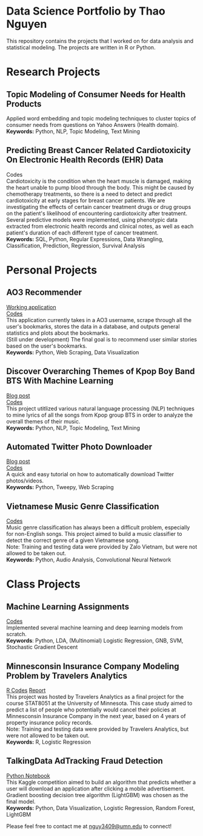 # Data Science Portfolio by Thao Nguyen
This repository contains the projects that I worked on for data analysis and statistical modeling. The projects are written in R or Python.

# Research Projects
## Topic Modeling of Consumer Needs for Health Products
Applied word embedding and topic modeling techniques to cluster topics of consumer needs from questions on Yahoo Answers (Health domain).  
**Keywords:** Python, NLP, Topic Modeling, Text Mining

## Predicting Breast Cancer Related Cardiotoxicity On Electronic Health Records (EHR) Data
Codes  
Cardiotoxicity is the condition when the heart muscle is damaged, making the heart unable to pump blood through the body. This might be caused by chemotherapy treatments, so there is a need to detect and predict cardiotoxicity at early stages for breast cancer patients. We are investigating the effects of certain cancer treatment drugs or drug groups on the patient's likelihood of encountering cardiotoxicity after treatment.  
Several predictive models were implemented, using phenotypic data extracted from electronic health records and clinical notes, as well as each patient's duration of each different type of cancer treatment.  
**Keywords:** SQL, Python, Regular Expressions, Data Wrangling, Classification, Prediction, Regression, Survival Analysis

# Personal Projects
## AO3 Recommender
[Working application](https://ao3-rec.herokuapp.com/)  
[Codes](https://github.com/ptnguyen128/ao3-rec)  
This application currently takes in a AO3 username, scrape through all the user's bookmarks, stores the data in a database, and outputs general statistics and plots about the bookmarks.  
(Still under development) The final goal is to recommend user similar stories based on the user's bookmarks.  
**Keywords:** Python, Web Scraping, Data Visualization  

## Discover Overarching Themes of Kpop Boy Band BTS With Machine Learning
[Blog post](https://medium.com/@nguy3409/discovering-overarching-themes-of-kpop-boy-band-bts-using-machine-learning-246c69115ac8)  
[Codes](https://github.com/ptnguyen128/lyrics-analysis)  
This project utitlized various natural language processing (NLP) techniques to mine lyrics of all the songs from Kpop group BTS in order to analyze the overall themes of their music.  
**Keywords:** Python, NLP, Topic Modeling, Text Mining

## Automated Twitter Photo Downloader
[Blog post](https://medium.com/@nguy3409/how-to-automatically-download-pictures-from-any-twitter-feed-e0f97ae4d193)  
[Codes](https://github.com/ptnguyen128/downloadTwitter)  
A quick and easy tutorial on how to automatically download Twitter photos/videos.  
**Keywords:** Python, Tweepy, Web Scraping

## Vietnamese Music Genre Classification
[Codes](https://github.com/ptnguyen128/DS-portfolio/tree/master/Python/music-genre-classification)  
Music genre classification has always been a difficult problem, especially for non-English songs. This project aimed to build a music classifier to detect the correct genre of a given Vietnamese song.  
Note: Training and testing data were provided by Zalo Vietnam, but were not allowed to be taken out.  
**Keywords:** Python, Audio Analysis, Convolutional Neural Network

# Class Projects
## Machine Learning Assignments  
[Codes](https://github.com/ptnguyen128/5525-hw)  
Implemented several machine learning and deep learning models from scratch.  
**Keywords**: Python, LDA, (Multinomial) Logistic Regression, GNB, SVM, Stochastic Gradient Descent    

## Minnesconsin Insurance Company Modeling Problem by Travelers Analytics  
[R Codes](https://github.com/ptnguyen128/DS-portfolio/blob/master/R/8051.pdf)  [Report](https://github.com/ptnguyen128/DS-portfolio/blob/master/8051Report.pdf)  
This project was hosted by Travelers Analytics as a final project for the course STAT8051 at the University of Minnesota. 
This case study aimed to predict a list of people who potentially would cancel their policies at Minnesconsin Insurance Company in the next year, based on 4 years of property insurance policy records.  
Note: Training and testing data were provided by Travelers Analytics, but were not allowed to be taken out.   
**Keywords:** R, Logistic Regression

## TalkingData AdTracking Fraud Detection
[Python Notebook](https://github.com/ptnguyen128/DS-portfolio/blob/master/Python/TalkingData.ipynb)  
This Kaggle competition aimed to build an algorithm that predicts whether a user will download an application after clicking a mobile advertisement. Gradient boosting decision tree algorithm (LightGBM) was chosen as the final model.  
**Keywords:** Python, Data Visualization, Logistic Regression, Random Forest, LightGBM

Please feel free to contact me at nguy3409@umn.edu to connect!
